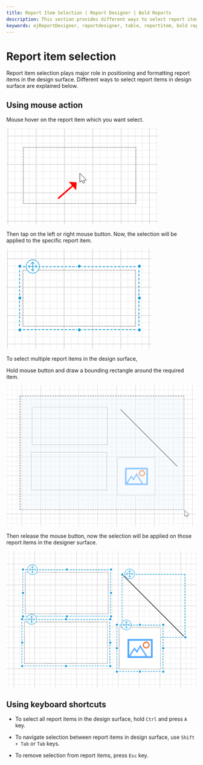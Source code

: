 ```yaml
---
title: Report Item Selection | Report Designer | Bold Reports
description: This section provides different ways to select report item in Web Report Designer design surface using keyboard and mouse actions.
keywords: ejReportDesigner, reportdesigner, table, reportitem, bold reports, documentation, help, ej, user guide, demo, samples, bold reports, bold reporting
---
```


# Report item selection

Report item selection plays major role in positioning and formatting report items in the design surface. Different ways to select report items in design surface are explained below.

## Using mouse action

Mouse hover on the report item which you want select.

![Resize the table column](/static/assets/on-premise/images/report-designer/compose-report/design-surface/report-item-selection/mouse-hover-on-the-report-item.png)

Then tap on the left or right mouse button. Now, the selection will be applied to the specific report item.

![Resize the table column](/static/assets/on-premise/images/report-designer/compose-report/design-surface/report-item-selection/selection-output.png)

To select multiple report items in the design surface,

Hold mouse button and draw a bounding rectangle around the required item.

![Resize the table column](/static/assets/on-premise/images/report-designer/compose-report/design-surface/report-item-selection/draw-bouding-rectangle.png)

Then release the mouse button, now the selection will be applied on those report items in the designer surface.

![Resize the table column](/static/assets/on-premise/images/report-designer/compose-report/design-surface/report-item-selection/multiple-selection-using-mouse.png)

## Using keyboard shortcuts

* To select all report items in the design surface, hold `Ctrl` and press `A` key.

* To navigate selection between report items in design surface, use `Shift + Tab` or `Tab` keys.

* To remove selection from report items, press `Esc` key.